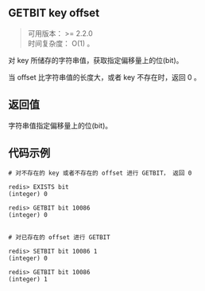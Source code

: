 ## GETBIT key offset
>可用版本： >= 2.2.0 <br/>
>时间复杂度： O(1) 。

对 key 所储存的字符串值，获取指定偏移量上的位(bit)。

当 offset 比字符串值的长度大，或者 key 不存在时，返回 0 。

## 返回值
字符串值指定偏移量上的位(bit)。


## 代码示例
```shell script
# 对不存在的 key 或者不存在的 offset 进行 GETBIT， 返回 0

redis> EXISTS bit
(integer) 0

redis> GETBIT bit 10086
(integer) 0


# 对已存在的 offset 进行 GETBIT

redis> SETBIT bit 10086 1
(integer) 0

redis> GETBIT bit 10086
(integer) 1
```